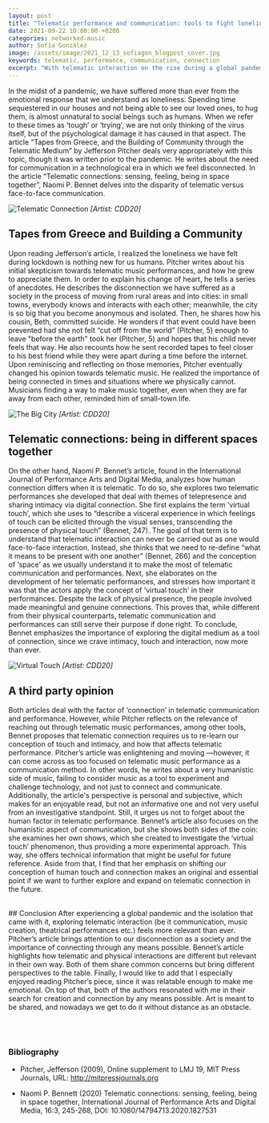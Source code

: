 ```yaml
---
layout: post
title: "Telematic performance and communication: tools to fight loneliness towards a future of connection."
date: 2021-09-22 10:00:00 +0200
categories: networked-music
author: Sofía González
image: /assets/image/2021_12_13_sofiagon_blogpost_cover.jpg
keywords: telematic, performance, communication, connection
excerpt: "With telematic interaction on the rise during a global pandemic, we should explore telematic performances to help prevent loneliness and feelings of isolation through art."
---
```


In the midst of a pandemic, we have suffered more than ever from the emotional response that we understand as loneliness. Spending time sequestered in our houses and not being able to see our loved ones, to hug them, is almost unnatural to social beings such as humans. When we refer to these times as ‘tough’ or ‘trying’, we are not only thinking of the virus itself, but of the psychological damage it has caused in that aspect. The article “Tapes from Greece, and the Building of Community through the Telematic Medium” by Jefferson Pitcher deals very appropriately with this topic, though it was written prior to the pandemic. He writes about the need for communication in a technological era in which we feel disconnected. In the article “Telematic connections: sensing, feeling, being in space together”, Naomi P. Bennet delves into the disparity of telematic versus face-to-face communication.

![Telematic Connection](https://www.uio.no/english/studies/programmes/SMC-master/blog/assets/image/2021_12_13_sofiagon_telematic_connection.jpg)
*[Artist: CDD20]*
<br/>
## Tapes from Greece and Building a Community
Upon reading Jefferson’s article, I realized the loneliness we have felt during lockdown is nothing new for us humans. Pitcher writes about his initial skepticism towards telematic music performances, and how he grew to appreciate them. In order to explain his change of heart, he tells a series of anecdotes. He describes the disconnection we have suffered as a society in the process of moving from rural areas and into cities: in small towns, everybody knows and interacts with each other; meanwhile, the city is so big that you become anonymous and isolated. Then, he shares how his cousin, Beth, committed suicide. He wonders if that event could have been prevented had she not felt “cut off from the world” (Pitcher, 5) enough to leave "before the earth" took her (Pitcher, 5) and hopes that his child never feels that way. He also recounts how he sent recorded tapes to feel closer to his best friend while they were apart during a time before the internet. Upon reminiscing and reflecting on those memories, Pitcher eventually changed his opinion towards telematic music. He realized the importance of being connected in times and situations where we physically cannot. Musicians finding a way to make music together, even when they are far away from each other, reminded him of small-town life.

![The Big City](https://www.uio.no/english/studies/programmes/SMC-master/blog/assets/image/2021_12_13_sofiagon_city.jpg)
*[Artist: CDD20]*
<br/>
## Telematic connections: being in different spaces together
On the other hand, Naomi P. Bennet’s article, found in the International Journal of Performance Arts and Digital Media, analyzes how human connection differs when it is telematic. To do so, she explores two telematic performances she developed that deal with themes of telepresence and sharing intimacy via digital connection. She first explains the term ‘virtual touch’, which she uses to “describe a visceral experience in which feelings of touch can be elicited through the visual senses, transcending the presence of physical touch” (Bennet, 247). The goal of that term is to understand that telematic interaction can never be carried out as one would face-to-face interaction. Instead, she thinks that we need to re-define “what it means to be present with one another” (Bennet, 266) and the conception of ‘space’ as we usually understand it to make the most of telematic communication and performances. Next, she elaborates on the development of her telematic performances, and stresses how important it was that the actors apply the concept of 'virtual touch' in their performances. Despite the lack of physical presence, the people involved made meaningful and genuine connections. This proves that, while different from their physical counterparts, telematic communication and performances can still serve their purpose if done right. To conclude, Bennet emphasizes the importance of exploring the digital medium as a tool of connection, since we crave intimacy, touch and interaction, now more than ever.

![Virtual Touch](https://www.uio.no/english/studies/programmes/SMC-master/blog/assets/image/2021_12_13_sofiagon_virtual_touch.jpg)
*[Artist: CDD20]*
<br/>
## A third party opinion
Both articles deal with the factor of ‘connection’ in telematic communication and performance. However, while Pitcher reflects on the relevance of reaching out through telematic music performances, among other tools, Bennet proposes that telematic connection requires us to re-learn our conception of touch and intimacy, and how that affects telematic performance.
Pitcher’s article was enlightening and moving —however, it can come across as too focused on telematic music performance as a communication method. In other words, he writes about a very humanistic side of music, failing to consider music as a tool to experiment and challenge technology, and not just to connect and communicate. Additionally, the article's perspective is personal and subjective, which makes for an enjoyable read, but not an informative one and not very useful from an investigative standpoint. Still, it urges us not to forget about the human factor in telematic performance.
Bennet’s article also focuses on the humanistic aspect of communication, but she shows both sides of the coin: she examines her own shows, which she created to investigate the ‘virtual touch’ phenomenon, thus providing a more experimental approach. This way, she offers technical information that might be useful for future reference. Aside from that, I find that her emphasis on shifting our conception of human touch and connection makes an original and essential point if we want to further explore and expand on telematic connection in the future.

<br/>
## Conclusion
After experiencing a global pandemic and the isolation that came with it, exploring telematic interaction (be it communication, music creation, theatrical performances etc.) feels more relevant than ever. Pitcher’s article brings attention to our disconnection as a society and the importance of connecting through any means possible. Bennet’s article highlights how telematic and physical interactions are different but relevant in their own way. Both of them share common concerns but bring different perspectives to the table.
Finally, I would like to add that I especially enjoyed reading Pitcher’s piece, since it was relatable enough to make me emotional. On top of that, both of the authors resonated with me in their search for creation and connection by any means possible. Art is meant to be shared, and nowadays we get to do it without distance as an obstacle.

<br/><br/>
### Bibliography
- Pitcher, Jefferson (2009), Online supplement to LMJ 19, MIT Press Journals, URL: http://mitpressjournals.org


- Naomi P. Bennett (2020) Telematic connections: sensing, feeling, being in space together, International Journal of Performance Arts and Digital Media, 16:3, 245-268, DOI: 10.1080/14794713.2020.1827531
